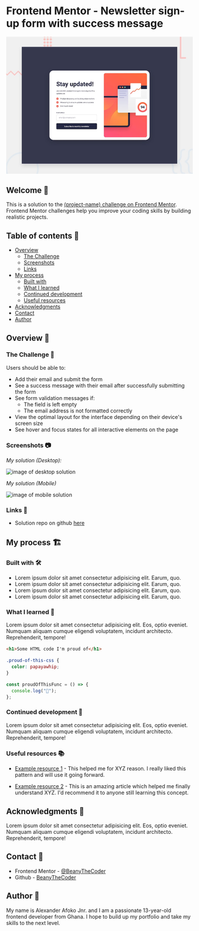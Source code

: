 # Frontend Mentor - Newsletter sign-up form with success message

![preview](./design/desktop-preview.jpg)

## Welcome 👋

This is a solution to the [(project-name) challenge on Frontend Mentor](link). Frontend Mentor challenges help you improve your coding skills by building realistic projects.

## Table of contents 📑

- [Overview](#overview-🌟)
  - [The Challenge](#the-challenge-🧪)
  - [Screenshots](#screenshots-📷)
  - [Links](#links-🔗)
- [My process](#my-process-🏗️)
  - [Built with](#built-with-🛠️)
  - [What I learned](#what-i-learned-🧠)
  - [Continued development](#continued-development-🚀)
  - [Useful resources](#useful-resources-📚)
- [Acknowledgments](#acknowledgments-🙏)
- [Contact](#contact-📧)
- [Author](#author-👤)

## Overview 🌟

### The Challenge 🧪

Users should be able to:

- Add their email and submit the form
- See a success message with their email after successfully submitting the form
- See form validation messages if:
  - The field is left empty
  - The email address is not formatted correctly
- View the optimal layout for the interface depending on their device's screen size
- See hover and focus states for all interactive elements on the page

### Screenshots 📷

_My solution (Desktop):_

![image of desktop solution]()

_My solution (Mobile)_

![image of mobile solution]()

### Links 🔗

- Solution repo on github [here]()

## My process 🏗️

### Built with 🛠️

- Lorem ipsum dolor sit amet consectetur adipisicing elit. Earum, quo.
- Lorem ipsum dolor sit amet consectetur adipisicing elit. Earum, quo.
- Lorem ipsum dolor sit amet consectetur adipisicing elit. Earum, quo.
- Lorem ipsum dolor sit amet consectetur adipisicing elit. Earum, quo.

### What I learned 🧠

Lorem ipsum dolor sit amet consectetur adipisicing elit. Eos, optio eveniet. Numquam aliquam cumque eligendi voluptatem, incidunt architecto. Reprehenderit, tempore!

```html
<h1>Some HTML code I'm proud of</h1>
```

```css
.proud-of-this-css {
  color: papayawhip;
}
```

```js
const proudOfThisFunc = () => {
  console.log("🎉");
};
```

### Continued development 🚀

Lorem ipsum dolor sit amet consectetur adipisicing elit. Eos, optio eveniet. Numquam aliquam cumque eligendi voluptatem, incidunt architecto. Reprehenderit, tempore!

### Useful resources 📚

- [Example resource 1](https://www.example.com) - This helped me for XYZ reason. I really liked this pattern and will use it going forward.

- [Example resource 2](https://www.example.com) - This is an amazing article which helped me finally understand XYZ. I'd recommend it to anyone still learning this concept.

## Acknowledgments 🙏

Lorem ipsum dolor sit amet consectetur adipisicing elit. Eos, optio eveniet. Numquam aliquam cumque eligendi voluptatem, incidunt architecto. Reprehenderit, tempore!

## Contact 📧

- Frontend Mentor - [@BeanyTheCoder](https://www.frontendmentor.io/profile/BeanyTheCoder)
- Github - [BeanyTheCoder](https://github.com/BeanyTheCoder)

## Author 👤

My name is Alexander Afoko Jnr. and I am a passionate 13-year-old frontend developer from Ghana.
I hope to build up my portfolio and take my skills to the next level.
